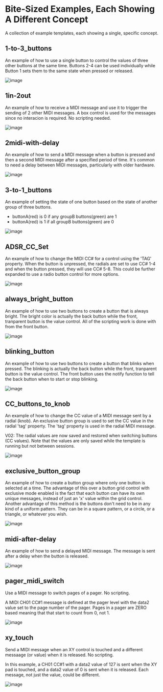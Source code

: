 # Bite-Sized Examples, Each Showing A Different Concept

A collection of example templates, each showing a single, specific concept.

## 1-to-3_buttons

An example of how to use a single button to control the values of three other buttons at the same time.  Buttons 2-4 can be used individually while Button 1 sets them to the same state when pressed or released.

![image](images/1-to-3_buttons.png)

## 1in-2out

An example of how to receive a MIDI message and use it to trigger the sending of 2 other MIDI messages. A box control is used for the messages since no interacion is required. No scripting needed.

![image](images/1in-2out.png)

## 2midi-with-delay

An example of how to send a MIDI message when a button is pressed and then a second MIDI message after a specified period of time. It's common to need a delay between MIDI messages, particularly with older hardware.

![image](images/2midi-with-delay.png)

## 3-to-1_buttons

An example of setting the state of one button based on the state of another group of three buttons.

- buttonA(red) is 0 if any groupB buttons(green) are 1  
- buttonA(red) is 1 if all groupB buttons(green) are 0

![image](images/3-to-1_buttons.png)

## ADSR_CC_Set

An example of how to change the MIDI CC# for a control using the 'TAG' property. When the button is unpressed, the radials are set to use CC# 1-4 and when the button pressed, they will use CC# 5-8. This could be further expanded to use a radio button control for more options.

![image](images/ADSR_CC_Set.png)

## always_bright_button

An example of how to use two buttons to create a button that is always bright. The bright color is actually the back button while the front, tranparent button is the value control. All of the scripting work is done with from the front button.

![image](images/always_bright_button.png)

## blinking_button

An example of how to use two buttons to create a button that blinks when pressed.  The blinking is actually the back button while the front, tranparent button is the value control. The front button uses the notify function to tell the back button when to start or stop blinking.

![image](images/blinking_button.gif)

## CC_buttons_to_knob

An example of how to change the CC value of a MIDI message sent by a radial (knob). An exclusive button group is used to set the CC value in the radial 'tag' property.  The 'tag' property is used in the radial MIDI message.

V02: The radial values are now saved and restored when switching buttons (CC values). Note that the values are only saved while the template is running but not between sessions.

![image](images/CC_buttons_to_knob.png)

## exclusive_button_group

An example of how to create a button group where only one button is selected at a time. The advantage of this over a button grid control with exclusive mode enabled is the fact that each button can have its own unique messages, instead of just an 'x' value within the grid control. Another advantage of this method is the buttons don't need to be in any kind of a uniform pattern. They can be in a square pattern, or a circle, or a triangle, or whatever you wish.

![image](images/exclusive_button_group.png)

## midi-after-delay

An example of how to send a delayed MIDI message. The message is sent after a delay when the button is released.

![image](images/midi-after-delay.png)

## pager_midi_switch

Use a MIDI message to switch pages of a pager. No scripting.

A MIDI CH01 CC#1 message is defined at the pager level with the data2 value set to the page number of the pager. Pages in a pager are ZERO based meaning that that start to count from 0, not 1.

![image](images/pager_midi_switch.png)

## xy_touch

Send a MIDI message when an XY control is touched and a different messaage (or value) when it is released. No scripting.

In this example, a CH01 CC#1 with a data2 value of 127 is sent when the XY pad is touched, and a data2 value of 0 is sent when it is released. Each message, not just the value, could be different.

![image](images/xy_touch.png)
